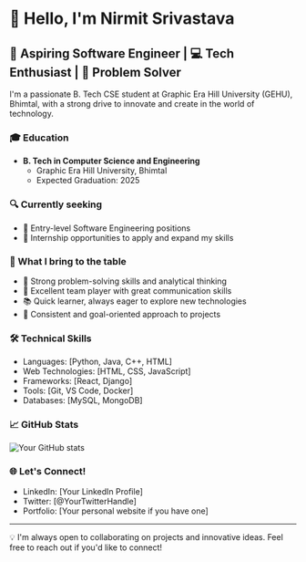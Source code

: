 # 👋 Hello, I'm Nirmit Srivastava

## 🚀 Aspiring Software Engineer | 💻 Tech Enthusiast | 🌟 Problem Solver

I'm a passionate B. Tech CSE student at Graphic Era Hill University (GEHU), Bhimtal, with a strong drive to innovate and create in the world of technology.

### 🎓 Education
- **B. Tech in Computer Science and Engineering**
  - Graphic Era Hill University, Bhimtal
  - Expected Graduation: 2025

### 🔍 Currently seeking
- 💼 Entry-level Software Engineering positions
- 🌱 Internship opportunities to apply and expand my skills

### 💪 What I bring to the table
- 🧠 Strong problem-solving skills and analytical thinking
- 🤝 Excellent team player with great communication skills
- 📚 Quick learner, always eager to explore new technologies
- 🎯 Consistent and goal-oriented approach to projects

### 🛠️ Technical Skills
- Languages: [Python, Java, C++, HTML]
- Web Technologies: [HTML, CSS, JavaScript]
- Frameworks: [React, Django]
- Tools: [Git, VS Code, Docker]
- Databases: [MySQL, MongoDB]

### 📈 GitHub Stats
![Your GitHub stats](https://github-readme-stats.vercel.app/api?username=YourGitHubUsername&show_icons=true&theme=radical)

### 🌐 Let's Connect!
- LinkedIn: [Your LinkedIn Profile]
- Twitter: [@YourTwitterHandle]
- Portfolio: [Your personal website if you have one]

---

💡 I'm always open to collaborating on projects and innovative ideas. Feel free to reach out if you'd like to connect!
